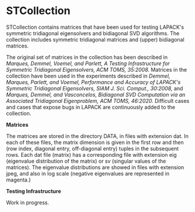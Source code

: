 # STCollection

STCollection contains matrices that have been used for testing LAPACK's symmetric tridiagonal eigensolvers and bidiagonal SVD algorithms. 
The collection includes symmetric tridiagonal matrices and (upper) bidiagonal matrices. 

The original set of matrices in the collection has been described in 
*Marques, Demmel, Voemel, and Parlett, A Testing Infrastructure for Symmetric Tridiagonal Eigensolvers, ACM TOMS, 35:2008.*
Matrices in the collection have been used in the experiments described in 
*Demmel, Marques, Parlett, and Voemel, Performance and Accuracy of LAPACK's Symmetric Tridiagonal Eigensolvers, SIAM J. Sci. Comput., 30:2008,* and
*Marques, Demmel, and Vasconcelos, Bidiagonal SVD Computation via an Associated Tridiagonal Eigenproblem, ACM TOMS, 46:2020.*
Difficult cases and cases that expose bugs in LAPACK are continuously added to the collection.

**Matrices**

The matrices are stored in the directory DATA, in files with extension dat. In each of these files, the matrix dimension is given in the first row 
and then (row index, diagonal entry, off-diagonal entry) tuples in the subsequent rows. Each dat file (matrix) has a corresponding file with extension 
eig (eigenvalue distribution of the matrix) or sv (singular values of the matrices). The eigenvalue distributions are showed in files with extension 
jpeg, and also in log scale (negative eigenvalues are represented in magenta.)

**Testing Infrastructure**

Work in progress.
